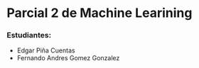 # Parcial 2 de Machine Learining

### Estudiantes:
* Edgar Piña Cuentas
* Fernando Andres Gomez Gonzalez
